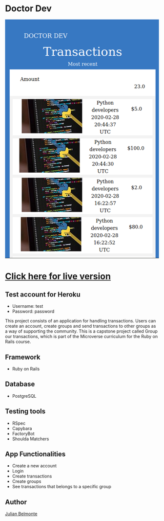 # Doctor Dev

![](images/doctodev.png)

# [Click here for live version](https://masterdev-project.herokuapp.com/)

## Test account for Heroku

- Username: test
- Password: password

This project consists of an application for handling transactions. Users can create an account, create groups and send transactions to other groups as a way of supporting the community. This is a capstone project called Group our transactions, which is part of the Microverse curriculum for the Ruby on Rails course.

## Framework

- Ruby on Rails

## Database

- PostgreSQL 

## Testing tools

- RSpec
- Capybara
- FactoryBot
- Shoulda Matchers

## App Functionalities

- Create a new account
- Login
- Create transactions
- Create groups
- See transactions that belongs to a specific group

## Author

[Julian Belmonte](https://github.com/jucora)
